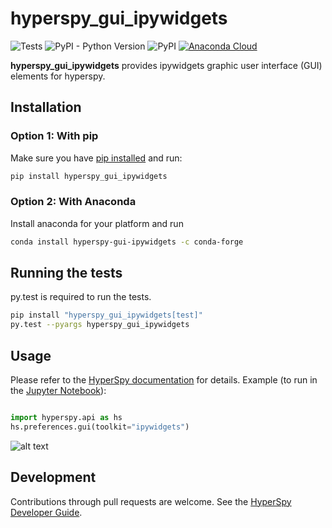 # hyperspy_gui_ipywidgets
![Tests](https://github.com/hyperspy/hyperspy_gui_ipywidgets/workflows/Tests/badge.svg)
![PyPI - Python Version](https://img.shields.io/pypi/pyversions/hyperspy_gui_ipywidgets.svg)
![PyPI](https://img.shields.io/pypi/v/hyperspy_gui_ipywidgets.svg)
[![Anaconda Cloud](https://anaconda.org/conda-forge/hyperspy-gui-ipywidgets/badges/version.svg)](https://anaconda.org/conda-forge/hyperspy-gui-ipywidgets)


**hyperspy_gui_ipywidgets** provides ipywidgets graphic user interface (GUI) elements for hyperspy.


## Installation

### Option 1: With pip
Make sure you have
[pip installed](https://pip.pypa.io/en/stable/installing/) and run:

```bash
pip install hyperspy_gui_ipywidgets
```

### Option 2: With Anaconda

Install anaconda for your platform and run

```bash
conda install hyperspy-gui-ipywidgets -c conda-forge

```

## Running the tests

py.test is required to run the tests.

```bash
pip install "hyperspy_gui_ipywidgets[test]"
py.test --pyargs hyperspy_gui_ipywidgets
```

## Usage

Please refer to the [HyperSpy documentation](http://hyperspy.org/hyperspy-doc/current/index.html) for details. Example (to run in the [Jupyter Notebook](http://jupyter.org/)):

```python

import hyperspy.api as hs
hs.preferences.gui(toolkit="ipywidgets")
```
![alt text](https://github.com/hyperspy/hyperspy_gui_ipywidgets/raw/master/images/preferences_gui.png "HyperSpy preferences ipywidget")


## Development

Contributions through pull requests are welcome. See the
[HyperSpy Developer Guide](http://hyperspy.org/hyperspy-doc/current/dev_guide.html).
